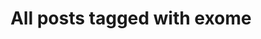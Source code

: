---
layout: tag
title: "All posts tagged with exome"
permalink: /weblog/tags/exome/
taxonomy: exome
---